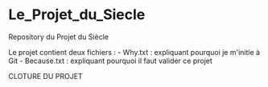 # Le_Projet_du_Siecle
Repository du Projet du Siècle

Le projet contient deux fichiers :
 	 - Why.txt : expliquant pourquoi je m'initie à Git
	 - Because.txt : expliquant pourquoi il faut valider ce projet

CLOTURE DU PROJET
